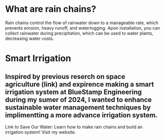 # What are rain chains?
Rain chains control the flow of rainwater down to a manageable rate, which prevents erosion, heavy runoff, and waterlogging. Apon installation, you can collect rainwater during precipitation, which can be used to water plants, decreasing water costs.
# Smart Irrigation
Inspired by previous reserch on space agriculture (link) and expirence making a smart irrigation system at BlueStamp Engineering during my sumer of 2024, I wanted to enhance sustainable water management techniques by implimentting a more advance irrigation system.
---
Link to Save Our Water: Learn how to make rain chains and build an irrigation system! Visit my website.
